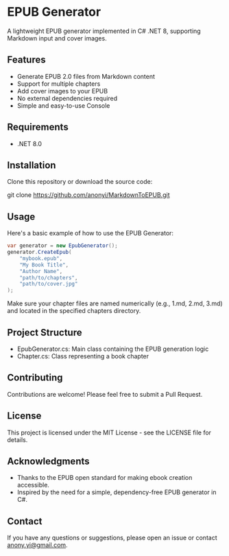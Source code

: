 # EPUB Generator

A lightweight EPUB generator implemented in C# .NET 8, supporting Markdown input and cover images.

## Features

- Generate EPUB 2.0 files from Markdown content
- Support for multiple chapters
- Add cover images to your EPUB
- No external dependencies required
- Simple and easy-to-use Console

## Requirements

- .NET 8.0 

## Installation

Clone this repository or download the source code:

git clone https://github.com/anonyi/MarkdownToEPUB.git


## Usage

Here's a basic example of how to use the EPUB Generator:

```csharp
var generator = new EpubGenerator();
generator.CreateEpub(
    "mybook.epub",
    "My Book Title",
    "Author Name",
    "path/to/chapters",
    "path/to/cover.jpg"
);
```

Make sure your chapter files are named numerically (e.g., 1.md, 2.md, 3.md) and located in the specified chapters directory.

## Project Structure
- EpubGenerator.cs: Main class containing the EPUB generation logic
- Chapter.cs: Class representing a book chapter
  
## Contributing
Contributions are welcome! Please feel free to submit a Pull Request.

## License
This project is licensed under the MIT License - see the LICENSE file for details.

## Acknowledgments
- Thanks to the EPUB open standard for making ebook creation accessible.
- Inspired by the need for a simple, dependency-free EPUB generator in C#.

## Contact
If you have any questions or suggestions, please open an issue or contact anony.yi@gmail.com.

